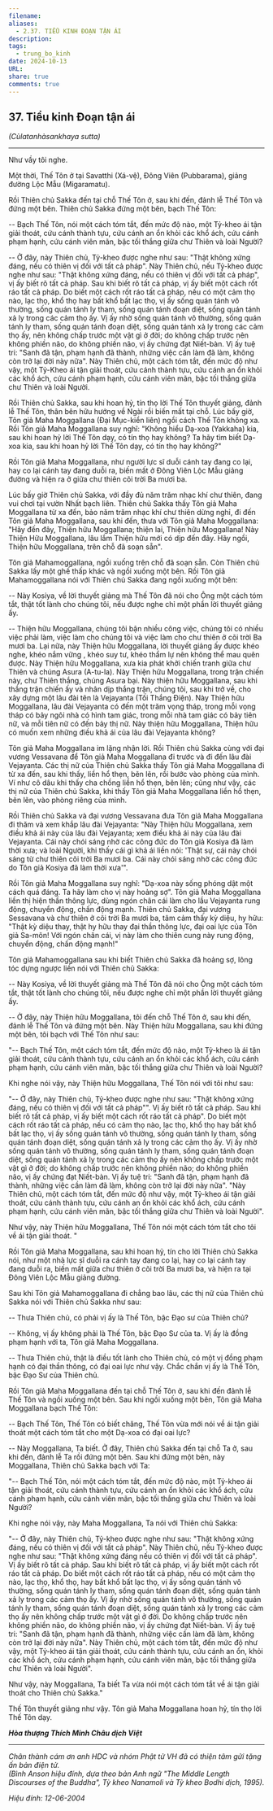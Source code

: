```yaml
---
filename: 
aliases:
  - 2.37. TIỂU KINH ÐOẠN TẬN ÁI
description: 
tags:
  - trung_bo_kinh
date: 2024-10-13
URL: 
share: true
comments: true
---
```

## 37. Tiểu kinh Ðoạn tận ái  
_(Cùlatanhàsankhaya sutta)_

---

Như vầy tôi nghe.

Một thời, Thế Tôn ở tại Savatthi (Xá-vệ), Ðông Viên (Pubbarama), giảng đường Lộc Mẫu (Migaramatu).

Rồi Thiên chủ Sakka đến tại chỗ Thế Tôn ở, sau khi đến, đảnh lễ Thế Tôn và đứng một bên. Thiên chủ Sakka đứng một bên, bạch Thế Tôn:

-- Bạch Thế Tôn, nói một cách tóm tắt, đến mức độ nào, một Tỷ-kheo ái tận giải thoát, cứu cánh thành tựu, cứu cánh an ổn khỏi các khổ ách, cứu cánh phạm hạnh, cứu cánh viên mãn, bậc tối thắng giữa chư Thiên và loài Người?

-- Ở đây, này Thiên chủ, Tỷ-kheo được nghe như sau: "Thật không xứng đáng, nếu có thiên vị đối với tất cả pháp". Này Thiên chủ, nếu Tỷ-kheo được nghe như sau: "Thật không xứng đáng, nếu có thiên vị đối với tất cả pháp", vị ấy biết rõ tất cả pháp. Sau khi biết rõ tất cả pháp, vị ấy biết một cách rốt ráo tất cả pháp. Do biết một cách rốt ráo tất cả pháp, nếu có một cảm thọ nào, lạc thọ, khổ thọ hay bất khổ bất lạc thọ, vị ấy sống quán tánh vô thường, sống quán tánh ly tham, sống quán tánh đoạn diệt, sống quán tánh xả ly trong các cảm thọ ấy. Vị ấy nhờ sống quán tánh vô thường, sống quán tánh ly tham, sống quán tánh đoạn diệt, sống quán tánh xả ly trong các cảm thọ ấy, nên không chấp trước một vật gì ở đời; do không chấp trước nên không phiền não, do không phiền não, vị ấy chứng đạt Niết-bàn. Vị ấy tuệ tri: "Sanh đã tận, phạm hạnh đã thành, những việc cần làm đã làm, không còn trở lại đời này nữa". Này Thiên chủ, một cách tóm tắt, đến mức độ như vậy, một Tỷ-Kheo ái tận giải thoát, cứu cánh thành tựu, cứu cánh an ổn khỏi các khổ ách, cứu cánh phạm hạnh, cứu cánh viên mãn, bậc tối thắng giữa chư Thiên và loài Người.

Rồi Thiên chủ Sakka, sau khi hoan hỷ, tín thọ lời Thế Tôn thuyết giảng, đảnh lễ Thế Tôn, thân bên hữu hướng về Ngài rồi biến mất tại chỗ. Lúc bấy giờ, Tôn giả Maha Moggallana (Ðại Mục-kiền liên) ngồi cách Thế Tôn không xa. Rồi Tôn giả Maha Moggallana suy nghĩ: "Không hiểu Dạ-xoa (Yakkaha) kia, sau khi hoan hỷ lời Thế Tôn dạy, có tín thọ hay không? Ta hãy tìm biết Dạ- xoa kia, sau khi hoan hỷ lời Thế Tôn dạy, có tín thọ hay không?"

Rồi Tôn giả Maha Moggallana, như người lực sĩ duỗi cánh tay đang co lại, hay co lại cánh tay đang duỗi ra, biến mất ở Ðông Viên Lộc Mẫu giảng đường và hiện ra ở giữa chư thiên cõi trời Ba mươi ba.

Lúc bấy giờ Thiên chủ Sakka, với đầy đủ năm trăm nhạc khí chư thiên, đang vui chơi tại vườn Nhất bạch liên. Thiên chủ Sakka thấy Tôn giả Maha Moggallana từ xa đến, bảo năm trăm nhạc khí chư thiên dừng nghỉ, đi đến Tôn giả Maha Moggallana, sau khi đến, thưa với Tôn giả Maha Moggallana: "Hãy đến đây, Thiện hữu Moggallana; thiện lai, Thiện hữu Moggallana! Này Thiện Hữu Moggallana, lâu lắm Thiện hữu mới có dịp đến đây. Hãy ngồi, Thiện hữu Moggallana, trên chỗ đã soạn sẵn".

Tôn giả Mahamoggallana, ngồi xuống trên chỗ đã soạn sẵn. Còn Thiên chủ Sakka lấy một ghế thấp khác và ngồi xuống một bên. Rồi Tôn giả Mahamoggallana nói với Thiên chủ Sakka đang ngồi xuống một bên:

-- Này Kosiya, về lời thuyết giảng mà Thế Tôn đã nói cho Ông một cách tóm tắt, thật tốt lành cho chúng tôi, nếu được nghe chỉ một phần lời thuyết giảng ấy.

-- Thiện hữu Moggallana, chúng tôi bận nhiều công việc, chúng tôi có nhiều việc phải làm, việc làm cho chúng tôi và việc làm cho chư thiên ở cõi trời Ba mươi ba. Lại nữa, này Thiện hữu Moggallana, lời thuyết giảng ấy được khéo nghe, khéo nắm vững , khéo suy tư, khéo thẩm lự nên không thể mau quên được. Này Thiện hữu Moggallana, xưa kia phát khởi chiến tranh giữa chư Thiên và chúng Asura (A-tu-la). Này Thiện hữu Moggallana, trong trận chiến này, chư Thiên thắng, chúng Asura bại. Này thiện hữu Moggallana, sau khi thắng trận chiến ấy và nhân dịp thắng trận, chúng tôi, sau khi trở về, cho xây dựng một lâu đài tên là Vejayanta (Tối Thắng Ðiện). Này Thiện hữu Moggallana, lâu đài Vejayanta có đến một trăm vọng tháp, trong mỗi vọng tháp có bảy ngôi nhà có hình tam giác, trong mỗi nhà tam giác có bảy tiên nữ, và mỗi tiên nữ có đến bảy thị nữ. Này thiện hữu Moggallana, Thiện hữu có muốn xem những điều khả ái của lâu đài Vejayanta không?

Tôn giả Maha Moggallana im lặng nhận lời. Rồi Thiên chủ Sakka cùng với đại vương Vessavana để Tôn giả Maha Moggallana đi trước và đi đến lâu đài Vejayanta. Các thị nữ của Thiên chủ Sakka thấy Tôn giả Maha Moggallana đi từ xa đến, sau khi thấy, liền hổ thẹn, bẽn lẽn, rồi bước vào phòng của mình. Ví như cô dâu khi thấy cha chồng liền hổ thẹn, bẽn lẽn; cũng như vậy, các thị nữ của Thiên chủ Sakka, khi thấy Tôn giả Maha Moggallana liền hổ thẹn, bẽn lẽn, vào phòng riêng của mình.

Rồi Thiên chủ Sakka và đại vương Vessavana đưa Tôn giả Maha Moggallana đi thăm và xem khắp lâu đài Vejayanta: "Này Thiện hữu Moggallana, xem điều khả ái này của lâu đài Vejayanta; xem điều khả ái này của lâu đài Vejayanta. Cái này chói sáng nhờ các công đức do Tôn giả Kosiya đã làm thời xưa; và loài Người, khi thấy cái gì khả ái liền nói: 'Thật sự, cái này chói sáng từ chư thiên cõi trời Ba mươi ba. Cái này chói sáng nhờ các công đức do Tôn giả Kosiya đã làm thời xưa'".

Rồi Tôn giả Maha Moggallana suy nghĩ: "Dạ-xoa này sống phóng dật một cách quá đáng. Ta hãy làm cho vị này hoảng sợ". Tôn giả Maha Moggallana liền thị hiện thần thông lực, dùng ngón chân cái làm cho lầu Vejayanta rung động, chuyển động, chấn động mạnh. Thiên chủ Sakka, đại vương Sessavana và chư thiên ở cõi trời Ba mươi ba, tâm cảm thấy kỳ diệu, hy hữu: "Thật kỳ diệu thay, thật hy hữu thay đại thần thông lực, đại oai lực của Tôn giả Sa-môn! Với ngón chân cái, vị này làm cho thiên cung này rung động, chuyển động, chấn động mạnh!"

Tôn giả Mahamoggallana sau khi biết Thiên chủ Sakka đã hoảng sợ, lông tóc dựng ngược liền nói với Thiên chủ Sakka:

-- Này Kosiya, về lời thuyết giảng mà Thế Tôn đã nói cho Ông một cách tóm tắt, thật tốt lành cho chúng tôi, nếu được nghe chỉ một phần lời thuyết giảng ấy.

-- Ở đây, này Thiện hữu Moggallana, tôi đến chỗ Thế Tôn ở, sau khi đến, đảnh lễ Thế Tôn và đứng một bên. Này Thiện hữu Moggallana, sau khi đứng một bên, tôi bạch với Thế Tôn như sau:

"-- Bạch Thế Tôn, một cách tóm tắt, đến mức độ nào, một Tỷ-kheo là ái tận giải thoát, cứu cánh thành tựu, cứu cánh an ổn khỏi các khổ ách, cứu cánh phạm hạnh, cứu cánh viên mãn, bậc tối thắng giữa chư Thiên và loài Người?

Khi nghe nói vậy, này Thiện hữu Moggallana, Thế Tôn nói với tôi như sau:

"-- Ở đây, này Thiên chủ, Tỷ-kheo được nghe như sau: "Thật không xứng đáng, nếu có thiên vị đối với tất cả pháp"". Vị ấy biết rõ tất cả pháp. Sau khi biết rõ tất cả pháp, vị ấy biết một cách rốt ráo tất cả pháp". Do biết một cách rốt ráo tất cả pháp, nếu có cảm thọ nào, lạc thọ, khổ thọ hay bất khổ bất lạc thọ, vị ấy sống quán tánh vô thường, sống quán tánh ly tham, sống quán tánh đoạn diệt, sống quán tánh xả ly trong các cảm thọ ấy. Vị ấy nhờ sống quán tánh vô thường, sống quán tánh ly tham, sống quán tánh đoạn diệt, sống quán tánh xả ly trong các cảm thọ ấy nên không chấp trước một vật gì ở đời; do không chấp trước nên không phiền não; do không phiền não, vị ấy chứng đạt Niết-bàn. Vị ấy tuệ tri: "Sanh đã tận, phạm hạnh đã thành, những việc cần làm đã làm, không còn trở lại đời này nữa". "Này Thiên chủ, một cách tóm tắt, đến mức độ như vậy, một Tỷ-kheo ái tận giải thoát, cứu cánh thành tựu, cứu cánh an ổn khỏi các khổ ách, cứu cánh phạm hạnh, cứu cánh viên mãn, bậc tối thắng giữa chư Thiên và loài Người".

Như vậy, này Thiện hữu Moggallana, Thế Tôn nói một cách tóm tắt cho tôi về ái tận giải thoát. "

Rồi Tôn giả Maha Moggallana, sau khi hoan hỷ, tín cho lời Thiên chủ Sakka nói, như một nhà lực sĩ duỗi ra cánh tay đang co lại, hay co lại cánh tay đang duỗi ra, biến mất giữa chư thiên ở cõi trời Ba mươi ba, và hiện ra tại Ðông Viên Lộc Mẫu giảng đường.

Sau khi Tôn giả Mahamoggallana đi chẳng bao lâu, các thị nữ của Thiên chủ Sakka nói với Thiên chủ Sakka như sau:

-- Thưa Thiên chủ, có phải vị ấy là Thế Tôn, bậc Ðạo sư của Thiên chủ?

-- Không, vị ấy không phải là Thế Tôn, bậc Ðạo Sư của ta. Vị ấy là đồng phạm hạnh với ta, Tôn giả Maha Moggallana.

-- Thưa Thiên chủ, thật là điều tốt lành cho Thiên chủ, có một vị đồng phạm hạnh có đại thần thông, có đại oai lực như vậy. Chắc chắn vị ấy là Thế Tôn, bậc Ðạo Sư của Thiên chủ.

Rồi Tôn giả Maha Moggallana đến tại chỗ Thế Tôn ở, sau khi đến đảnh lễ Thế Tôn và ngồi xuống một bên. Sau khi ngồi xuống một bên, Tôn giả Maha Moggallana bạch Thế Tôn:

-- Bạch Thế Tôn, Thế Tôn có biết chăng, Thế Tôn vừa mới nói về ái tận giải thoát một cách tóm tắt cho một Dạ-xoa có đại oai lực?

-- Này Moggallana, Ta biết. Ở đây, Thiên chủ Sakka đến tại chỗ Ta ở, sau khi đến, đảnh lễ Ta rồi đứng một bên. Sau khi đứng một bên, này Moggallana, Thiên chủ Sakka bạch với Ta:

"-- Bạch Thế Tôn, nói một cách tóm tắt, đến mức độ nào, một Tỷ-kheo ái tận giải thoát, cứu cánh thành tựu, cứu cánh an ổn khỏi các khổ ách, cứu cánh phạm hạnh, cứu cánh viên mãn, bậc tối thắng giữa chư Thiên và loài Người?

Khi nghe nói vậy, này Maha Moggallana, Ta nói với Thiên chủ Sakka:

"-- Ở đây, này Thiên chủ, Tỷ-kheo được nghe như sau: "Thật không xứng đáng, nếu có thiên vị đối với tất cả pháp". Này Thiên chủ, nếu Tỷ-kheo được nghe như sau: "Thật không xứng đáng nếu có thiên vị đối với tất cả pháp". Vị ấy biết rõ tất cả pháp. Sau khi biết rõ tất cả pháp, vị ấy biết một cách rốt ráo tất cả pháp. Do biết một cách rốt ráo tất cả pháp, nếu có một cảm thọ nào, lạc thọ, khổ thọ, hay bất khổ bất lạc thọ, vị ấy sống quán tánh vô thường, sống quán tánh ly tham, sống quán tánh đoạn diệt, sống quán tánh xả ly trong các cảm thọ ấy. Vị ấy nhờ sống quán tánh vô thường, sống quán tánh ly tham, sống quán tánh đoạn diệt, sống quán tánh xả ly trong các cảm thọ ấy nên không chấp trước một vật gì ở đời. Do không chấp trước nên không phiền não, do không phiền não, vị ấy chứng đạt Niết-bàn. Vị ấy tuệ tri: "Sanh đã tận, phạm hạnh đã thành, những việc cần làm đã làm, không còn trở lại đời này nữa". Này Thiên chủ, một cách tóm tắt, đến mức độ như vậy, một Tỷ-kheo ái tận giải thoát, cứu cánh thành tựu, cứu cánh an ổn, khỏi các khổ ách, cứu cánh phạm hạnh, cứu cánh viên mãn, bậc tối thắng giữa chư Thiên và loài Người".

Như vậy, này Moggallana, Ta biết Ta vừa nói một cách tóm tắt về ái tận giải thoát cho Thiên chủ Sakka."

Thế Tôn thuyết giảng như vậy. Tôn giả Maha Moggallana hoan hỷ, tín thọ lời Thế Tôn dạy.

**_Hòa thượng Thích Minh Châu dịch Việt_**

---

_Chân thành cám ơn anh HDC và nhóm Phật tử VH đã có thiện tâm gửi tặng ấn bản điện tử.  
(Bình Anson hiệu đính, dựa theo bản Anh ngữ "The Middle Length Discourses of the Buddha", Tỳ kheo Nanamoli và Tỳ kheo Bodhi dịch, 1995)._

_Hiệu đính: 12-06-2004_